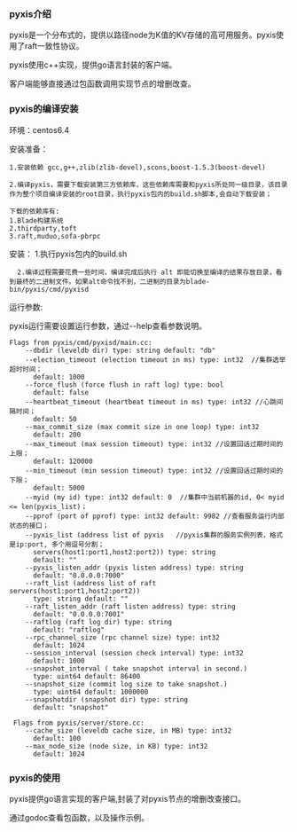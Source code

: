 ### pyxis介绍

pyxis是一个分布式的，提供以路径node为K值的KV存储的高可用服务。pyxis使用了raft一致性协议。

pyxis使用c++实现，提供go语言封装的客户端。

客户端能够直接通过包函数调用实现节点的增删改查。

### pyxis的编译安装

环境：centos6.4

安装准备：

    1.安装依赖 gcc,g++,zlib(zlib-devel),scons,boost-1.5.3(boost-devel)
    
    2.编译pyxis，需要下载安装第三方依赖库，这些依赖库需要和pyxis所处同一级目录，该目录作为整个项目编译安装的root目录，执行pyxis包内的build.sh脚本,会自动下载安装；
    
    下载的依赖库有:
    1.Blade构建系统
    2.thirdparty,toft
    3.raft,muduo,sofa-pbrpc
    
安装：
	  1.执行pyxis包内的build.sh
	 
	  2.编译过程需要花费一些时间，编译完成后执行 alt 即能切换至编译的结果存放目录，看到最终的二进制文件。如果alt命令找不到，二进制的目录为blade-bin/pyxis/cmd/pyxisd
	  
运行参数:

pyxis运行需要设置运行参数，通过--help查看参数说明。

```
Flags from pyxis/cmd/pyxisd/main.cc:
    --dbdir (leveldb dir) type: string default: "db"         
    --election_timeout (election timeout in ms) type: int32  //集群选举超时时间；
      default: 1000
    --force_flush (force flush in raft log) type: bool
      default: false
    --heartbeat_timeout (heartbeat timeout in ms) type: int32 //心跳间隔时间；
      default: 50
    --max_commit_size (max commit size in one loop) type: int32
      default: 200
    --max_timeout (max session timeout) type: int32 //设置回话过期时间的上限；
      default: 120000
    --min_timeout (min session timeout) type: int32 //设置回话过期时间的下限；
      default: 5000
    --myid (my id) type: int32 default: 0  //集群中当前机器的id, 0< myid <= len(pyxis_list)；
    --pprof (port of pprof) type: int32 default: 9982 //查看服务运行内部状态的接口；
    --pyxis_list (address list of pyxis   //pyxis集群的服务实例列表，格式是ip:port, 多个用逗号分割；
      servers(host1:port1,host2:port2)) type: string
      default: ""
    --pyxis_listen_addr (pyxis listen address) type: string
      default: "0.0.0.0:7000"
    --raft_list (address list of raft servers(host1:port1,host2:port2))
      type: string default: ""
    --raft_listen_addr (raft listen address) type: string
      default: "0.0.0.0:7001"
    --raftlog (raft log dir) type: string
      default: "raftlog"
    --rpc_channel_size (rpc channel size) type: int32
      default: 1024
    --session_interval (session check interval) type: int32
      default: 1000
    --snapshot_interval ( take snapshot interval in second.)
      type: uint64 default: 86400
    --snapshot_size (commit log size to take snapshot.)
      type: uint64 default: 1000000
    --snapshotdir (snapshot dir) type: string
      default: "snapshot"
      
 Flags from pyxis/server/store.cc:
    --cache_size (leveldb cache size, in MB) type: int32
      default: 100
    --max_node_size (node size, in KB) type: int32
      default: 1024

```

### pyxis的使用

pyxis提供go语言实现的客户端,封装了对pyxis节点的增删改查接口。

通过godoc查看包函数，以及操作示例。



